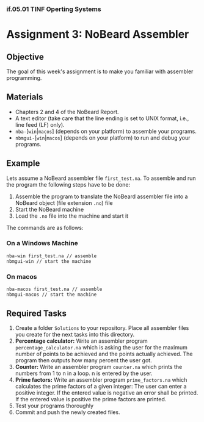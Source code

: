 ### if.05.01 TINF Operting Systems

# Assignment 3: NoBeard Assembler
## Objective
The goal of this week's assignment is to make you familiar with assembler programming.

## Materials
- Chapters 2 and 4 of the NoBeard Report.
- A text editor (take care that the line ending is set to UNIX format, i.e., line feed (LF) only).
- `nba-`[`win`|`macos`] (depends on your platform) to assemble your programs.
- `nbmgui-`[`win`|`macos`] (depends on your platform) to run and debug your programs.

## Example
Lets assume a NoBeard assembler file `first_test.na`. To assemble and run the program the following steps have to be done:

1. Assemble the program to translate the NoBeard assembler file into a NoBeard object (file extension `.no`) file
1. Start the NoBeard machine
1. Load the `.no` file into the machine and start it

The commands are as follows:
### On a Windows Machine
```
nba-win first_test.na // assemble
nbmgui-win // start the machine
```
### On macos
```
nba-macos first_test.na // assemble
nbmgui-macos // start the machine
```

## Required Tasks
1. Create a folder `Solutions` to your repository. Place all assembler files you create for the next tasks into this directory.
1. **Percentage calculator:** Write an assembler program `percentage_calculator.na` which is asking the user for the maximum number of points to be achieved and the points actually achieved. The program then outputs how many percent the user got.
2. **Counter:** Write an assembler program `counter.na` which prints the numbers from 1 to n in a loop. n is entered by the user.
3. **Prime factors:** Write an assembler program `prime_factors.na` which calculates the prime factors of a given integer: The user can enter a positive integer. If the entered value is negative an error shall be printed. If the entered value is positive the prime factors are printed.
3. Test your programs thoroughly
3. Commit and push the newly created files.
